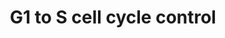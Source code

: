 ---
annotations:
- id: PW:0000094
  parent: regulatory pathway
  type: Pathway Ontology
  value: cell cycle checkpoint pathway
- id: PW:0000095
  parent: regulatory pathway
  type: Pathway Ontology
  value: G1/S DNA damage checkpoint pathway
authors:
- MaintBot
- Khanspers
- Christine Chichester
- Mkutmon
- Egonw
citedin: ''
communities: []
description: 'In the G1 phase there are two types of DNA damage responses, the p53-dependent
  and the p53-independent pathways. The p53-dependent responses inhibit CDKs through
  the up-regulation of genes encoding CKIs mediated by the p53 protein, whereas the
  p53-independent mechanisms inhibit CDKs through the inhibitory T14Y15 phosphorylation
  of Cdk2. Failure of DNA damage checkpoints in G1 leads to mutagenic replication
  of damaged templates and other replication defects.  Source: [Reactome](http://www.reactome.org/cgi-bin/eventbrowser?DB=gk_current&FOCUS_SPECIES=Homo%20sapiens&ID=69615&).'
last-edited: 2025-08-09
ndex: null
organisms:
- Pan troglodytes
redirect_from:
- /index.php/Pathway:WP959
- /instance/WP959
- /instance/WP959_r140249
revision: r140249
schema-jsonld:
- '@context': https://schema.org/
  '@id': https://wikipathways.github.io/pathways/WP959.html
  '@type': Dataset
  creator:
    '@type': Organization
    name: WikiPathways
  description: 'In the G1 phase there are two types of DNA damage responses, the p53-dependent
    and the p53-independent pathways. The p53-dependent responses inhibit CDKs through
    the up-regulation of genes encoding CKIs mediated by the p53 protein, whereas
    the p53-independent mechanisms inhibit CDKs through the inhibitory T14Y15 phosphorylation
    of Cdk2. Failure of DNA damage checkpoints in G1 leads to mutagenic replication
    of damaged templates and other replication defects.  Source: [Reactome](http://www.reactome.org/cgi-bin/eventbrowser?DB=gk_current&FOCUS_SPECIES=Homo%20sapiens&ID=69615&).'
  keywords:
  - ATM
  - CCNA1
  - CCNB1
  - CCND1
  - CCND2
  - CCND3
  - CCNE1
  - CCNE2
  - CCNG2
  - CCNH
  - CDC25A
  - CDC45
  - CDK1
  - CDK2
  - CDK4
  - CDK6
  - CDK7
  - CDKN1A
  - CDKN1B
  - CDKN1C
  - CDKN2B
  - CDKN2C
  - CDKN2D
  - CREB1
  - CREB3
  - CREB3L1
  - CREB3L3
  - CREB3L4
  - CREBL1
  - E2F1
  - E2F2
  - E2F3
  - E2F4
  - E2F5
  - E2F6
  - GADD45A
  - MCM2
  - MCM3
  - MCM4
  - MCM5
  - MCM6
  - MCM7
  - MDM2
  - MNAT1
  - MYC
  - MYT1
  - ORC1
  - ORC2
  - ORC3
  - ORC4
  - ORC5
  - ORC6
  - PCNA
  - POLA2
  - POLE
  - POLE2
  - PRIM1
  - PRIM2A
  - RB1
  - RBL1
  - RPA1
  - RPA2
  - RPA3
  - TFDP1
  - TFDP2
  - TP53
  - WEE1
  license: CC0
  name: G1 to S cell cycle control
seo: CreativeWork
title: G1 to S cell cycle control
wpid: WP959
---